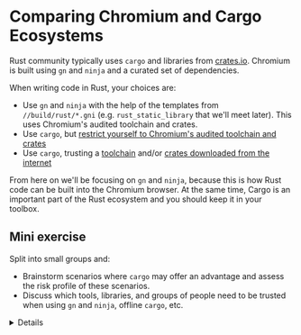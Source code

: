 # Comparing Chromium and Cargo Ecosystems

Rust community typically uses `cargo` and libraries from [crates.io][2].
Chromium is built using `gn` and `ninja` and a curated set of dependencies.

When writing code in Rust, your choices are:

* Use `gn` and `ninja` with the help of the templates from `//build/rust/*.gni`
  (e.g. `rust_static_library` that we'll meet later).
  This uses Chromium's audited toolchain and crates.
* Use `cargo`, but [restrict yourself to Chromium's audited toolchain and crates][0]
* Use `cargo`, trusting a [toolchain][1] and/or [crates downloaded from the internet][2]

From here on we'll be focusing on `gn` and `ninja`, because this is how Rust
code can be built into the Chromium browser.  At the same time, Cargo is an
important part of the Rust ecosystem and you should keep it in your toolbox.

## Mini exercise

Split into small groups and:

* Brainstorm scenarios where `cargo` may offer an advantage
  and assess the risk profile of these scenarios.
* Discuss which tools, libraries, and groups of people need to be trusted
  when using `gn` and `ninja`, offline `cargo`, etc.

<details>

Ask students to avoid peeking at the speaker notes before completing the
exercise.  Assuming folks taking the course are physically together, ask them to
discuss in small groups of 3-4 people.

Notes/hints related to the first part of the exercise ("scenarios where Cargo
may offer an advantage"):

* It's fantastic that when writing a tool, or prototyping a part of Chromium,
  one has access to the rich ecosystem of crates.io libraries.  There is a
  crate for almost anything and they are usually quite pleasant to use.
  (`clap` for command-line parsing, `serde` for serializing/deserializing
  to/from various formats, `itertools` for working with iterators, etc.).

  - `cargo` makes it easy to try a library (just add a single line to
    `Cargo.toml` and start writing code)
  - It may be worth comparing how CPAN helped make `perl` a popular choice.
    Or comparing with `python` + `pip`.

* Development experience is made really nice not only by core Rust tools (e.g.
  using `rustup` to switch to a different `rustc` version when testing a crate
  that needs to work on nightly, current stable, and older stable) but also by
  an ecosystem of third-party tools (e.g. Mozilla provides `cargo vet` for
  streamlining and sharing security audits;  `criterion` crate gives a
  streamlined way to run benchmarks).

  - `cargo` makes it easy to add a tool via `cargo install --locked cargo-vet`.
  - It may be worth comparing with Chrome Extensions or VScode extensions.

* Broad, generic examples of projects where `cargo` may be the right choice:

  - Perhaps surprisingly, Rust is becoming increasingly popular in the industry
    for writing command line tools.  The breadth and ergonomics of libraries is
    comparable to Python, while being more robust (thanks to the rich
    typesystem) and running faster (as a compiled, rather than interpreted
    language).
  - Participating in the Rust ecosystem requires using standard Rust tools like
    Cargo. Libraries that want to get external contributions, and want to be
    used outside of Chromium (e.g. in Bazel or Android/Soong build environments)
    should probably use Cargo.

* Examples of Chromium-related projects that are `cargo`-based:
  - `serde_json_lenient` (experimented with in other parts of Google which
    resulted in PRs with performance improvements)
  - Fontations libraries like `font-types`
  - `gnrt` tool (we will meet it later in the course) which depends on `clap`
    for command-line parsing and on `toml` for configuration files.
    - Disclaimer: a unique reason for using `cargo` was unavailability of `gn`
      when building and bootstrapping Rust standard library when building Rust
      toolchain.)
    - `run_gnrt.py` uses Chromium's copy of `cargo` and `rustc`. `gnrt` depends
      on third-party libraries downloaded from the internet, by `run_gnrt.py`
      asks `cargo` that only `--locked` content is allowed via `Cargo.lock`.)

Students may identify the following items as being implicitly or explicitly
trusted:

* `rustc` (the Rust compiler) which in turn depends on the LLVM libraries, the
  Clang compiler, the `rustc` sources (fetched from GitHub, reviewed by Rust
  compiler team), binary Rust compiler downloaded for bootstrapping
* `rustup` (it may be worth pointing out that `rustup` is developed under the
  umbrella of the https://github.com/rust-lang/ organization - same as `rustc`)
* `cargo`, `rustfmt`, etc.
* Various internal infrastructure (bots that build `rustc`, system for
  distributing the prebuilt toolchain to Chromium engineers, etc.)
* Cargo tools like `cargo audit`, `cargo vet`, etc.
* Rust libraries vendored into `//third_party/rust` (audited by
  security@chromium.org)
* Other Rust libraries (some niche, some quite popular and commonly used)

</details>

[0]: https://chromium.googlesource.com/chromium/src/+/refs/heads/main/docs/rust.md#Using-cargo
[1]: https://rustup.rs/
[2]: https://crates.io/
